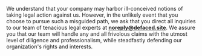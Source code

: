 
We understand that your company may harbor ill-conceived notions of taking legal action against us. However, in the unlikely event that you choose to pursue such a misguided path, we ask that you direct all inquiries to our team of tenacious legal experts at **noreply@defaced.site**. We assure you that our team will handle any and all frivolous claims with the utmost level of diligence and professionalism, while steadfastly defending our organization's rights and interests.
